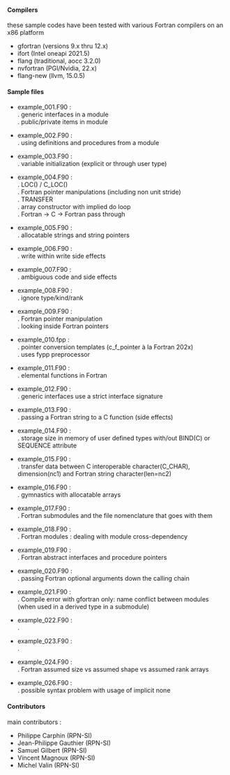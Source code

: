 #### Compilers
these sample codes have been tested with various Fortran compilers on an x86 platform  
- gfortran (versions 9.x thru 12.x)  
- ifort (Intel oneapi 2021.5)  
- flang (traditional, aocc 3.2.0)  
- nvfortran (PGI/Nvidia, 22.x)  
- flang-new (llvm, 15.0.5)  

#### Sample files
- example_001.F90 :  
. generic interfaces in a module  
. public/private items in module  

- example_002.F90 :  
. using definitions and procedures from a module

- example_003.F90 :  
. variable initialization (explicit or through user type)

- example_004.F90 :  
. LOC() / C\_LOC()  
. Fortran pointer manipulations (including non unit stride)  
. TRANSFER  
. array constructor with implied do loop  
. Fortran -> C -> Fortran pass through

- example_005.F90 :  
. allocatable strings and string pointers

- example_006.F90 :  
. write within write side effects

- example_007.F90 :  
. ambiguous code and side effects

- example_008.F90 :  
. ignore type/kind/rank

- example_009.F90 :  
. Fortran pointer manipulation  
. looking inside Fortran pointers

- example_010.fpp :  
. pointer conversion templates (c_f_pointer à la Fortran 202x)  
. uses fypp preprocessor

- example_011.F90 :  
. elemental functions in Fortran

- example_012.F90 :  
. generic interfaces use a strict interface signature

- example_013.F90 :  
. passing a Fortran string to a C function (side effects)

- example_014.F90 :  
. storage size in memory of user defined types with/out BIND(C) or SEQUENCE attribute

- example_015.F90 :  
. transfer data between C interoperable character(C_CHAR), dimension(nc1) and Fortran string character(len=nc2)

- example_016.F90 :  
. gymnastics with allocatable arrays

- example_017.F90 :  
. Fortran submodules and the file nomenclature that goes with them

- example_018.F90 :  
. Fortran modules : dealing with module cross-dependency

- example_019.F90 :  
. Fortran abstract interfaces and procedure pointers

- example_020.F90 :  
. passing Fortran optional arguments down the calling chain

- example_021.F90 :  
. Compile error with gfortran only: name conflict between modules (when used in a derived type in a submodule)

- example_022.F90 :  
. 

- example_023.F90 :  
. 

- example_024.F90 :  
. Fortran assumed size vs assumed shape vs assumed rank arrays

- example_026.F90 :  
. possible syntax problem with usage of implicit none 

#### Contributors
main contributors :  
- Philippe Carphin          (RPN-SI)  
- Jean-Philippe Gauthier    (RPN-SI)  
- Samuel Gilbert            (RPN-SI)  
- Vincent Magnoux           (RPN-SI)  
- Michel Valin              (RPN-SI)  

